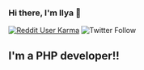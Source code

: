 ### Hi there, I'm Ilya 👋

[![Reddit User Karma](https://img.shields.io/reddit/user-karma/combined/cyberpunk3351?style=social)](https://www.reddit.com/user/cyberpunk3351/)
![Twitter Follow](https://img.shields.io/twitter/follow/ilyadrummer?style=social)

## I'm a PHP developer!!